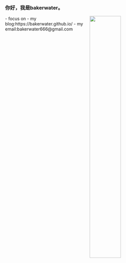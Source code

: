 ### 你好，我是bakerwater。
<a href="https://github.com/bakerwater?tab=repositories">
  <img align="right" src="https://github-readme-stats.vercel.app/api?username=bakerwater&show_icons=true&hide_border=true&count_private=true" width="45%" />
</a>
- focus on 
- my blog:https://bakerwater.github.io/
- my email:bakerwater666@gmail.com
